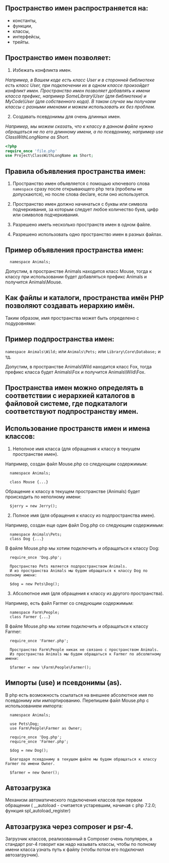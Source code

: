 ## Пространство имен распространяется на:

- константы,
- функции,
- классы,
- интерфейсы,
- трейты.

## Пространство имен позволяет:

1. Избежать конфликта имен.

<i>Например, в Вашем коде есть класс User и в сторонней библиотеке есть класс User, при подключении их в одном классе
произойдет конфликт имен. Пространство имен позволяет добавлять к имени класса префикс, например SomeLibrary\User (для
библиотеки) и MyCode\User (для собственного кода). В таком случае мы получаем классы с разными именами и можем
использовать их без проблем.</i>

2. Создавать псевдонимы для очень длинных имен.

<i>Например, мы можем сказать, что к классу в данном файле нужно обращаться не по его длинному имени, а по псевдониму,
например use ClassWithLongName as Short.</i>

```php
<?php
require_once 'file.php'
use Project\ClassWithLongName as Short;
```

## Правила объявления пространства имен:

1. Пространство имен объявляется с помощью ключевого слова `namespace` сразу после открывающего php тега (пробелы не
   допускаются), но после слова declare, если оно используется.

2. Пространство имен должно начинаться с буквы или символа подчеркивания, за которым следует любое количество букв, цифр
   или символов подчеркивания.

3. Разрешено иметь несколько пространств имен в одном файле.

4. Разрешено использовать одно пространство имен в разных файлах.

## Пример объявления пространства имен:

      namespace Animals;

Допустим, в пространстве Animals находится класс Mouse, тогда к классу при использовании будет добавляться префикс
Animals и получится Animals\Mouse.

## Как файлы и каталоги, пространства имён PHP позволяют создавать иерархию имён.

Таким образом, имя пространства может быть определено с подуровнями:

## Пример подпространства имен:

`namespace Animals\Wild;` или `Animals\Pets;` или `Library\Core\Database;` и тд.

Допустим, в пространстве Animals\Wild находится класс Fox, тогда префикс класса будет Animals\Fox и получится
Animals\Wild\Fox.

## Пространства имен можно определять в соответствии с иерархией каталогов в файловой системе, где подкаталоги соответствуют подпространству имен.

## Использование пространств имен и имена классов:

1. Неполное имя класса (для обращения к классу в текущем пространстве имен).

Например, создан файл Mouse.php со следующим содержимым:

      namespace Animals;

      class Mouse {...}

Обращение к классу в текущем пространстве (Animals) будет происходить по неполному имени:

      $jerry = new Jerry();

2. Полное имя (для обращения к классу из подпространства имен).

Например, создан еще один файл Dog.php со следующим содержимым:

      namespace Animals\Pets;
      class Dog {...}

В файле Mouse.php мы хотим подключить и обращаться к классу Dog:

      require_once 'Dog.php';

      Пространство Pets является подпространством Animals.
      И из пространства Animals мы будем обращаться к классу Dog по полному имени:

      $dog = new Pets\Dog();

3. Абсолютное имя (для обращения к классу из другого пространства).

Например, есть файл Farmer со следующим содержимым:

      namespace Farm\People;
      class Farmer {...}

В файле Mouse.php мы хотим подключить и обращаться к классу Farmer:

      require_once 'Farmer.php';

      Пространство Farm\People никак не связано с пространством Animals.
      Из пространства Animals мы будем обращаться к Farmer по абсолютному имени:

      $farmer = new \Farm\People\Farmer();

## Импорты (use) и псевдонимы (as).

В php есть возможность ссылаться на внешнее абсолютное имя по псевдониму или импортированию. Перепишем файл Mouse.php с
использованием импорта:

      namespace Animals;

      use Pets\Dog;
      use Farm\People\Farmer as Owner;

      require_once 'Dog.php';
      require_once 'Farmer.php';

      $dog = new Dog();

      Благодаря псевдониму в текущем файле мы будем обращаться к классу Farmer по имени Owner.

      $farmer = new Owner();

## Автозагрузка

Механизм автоматического подключения классов при первом обращении ( \_\_autoload - считается устаревшим, начиная с php
7.2.0; функция spl_autoload_register)

## Автозагрузка через composer и psr-4.

Загрузчик классов, реализованный в Composer очень популярен, а стандарт psr-4 говорит как надо называть классы, чтобы по
полному имени класса узнать путь к файлу (чтобы потом его подключил автозагрузчик).
